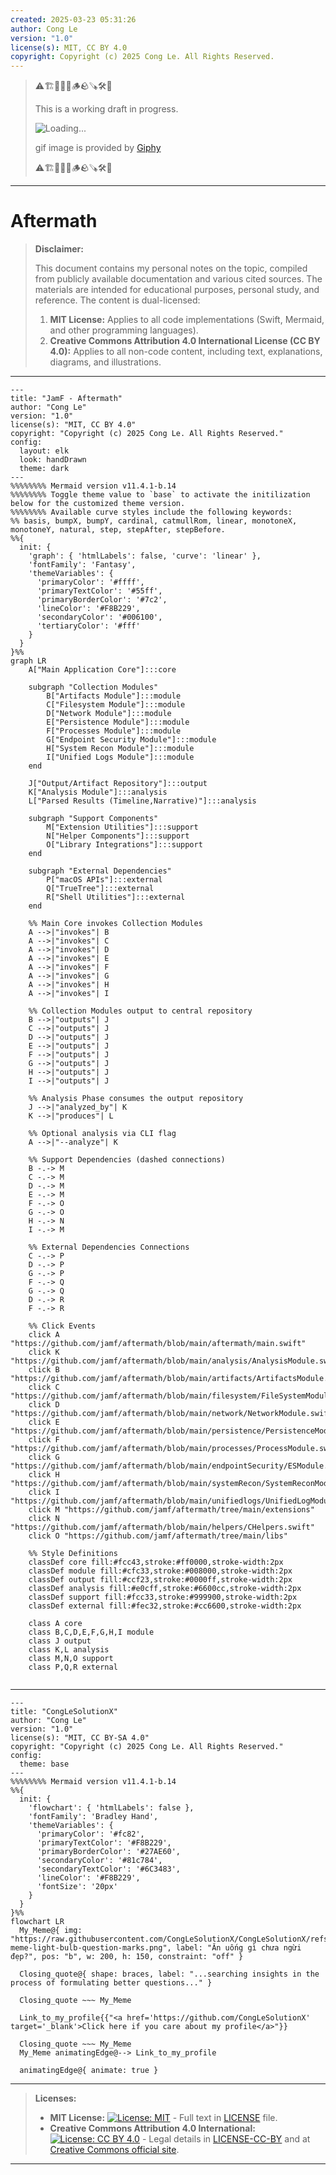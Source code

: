 ```yaml
---
created: 2025-03-23 05:31:26
author: Cong Le
version: "1.0"
license(s): MIT, CC BY 4.0
copyright: Copyright (c) 2025 Cong Le. All Rights Reserved.
---
```



> ⚠️🏗️🚧🦺🧱🪵🪨🪚🛠️👷
> 
> This is a working draft in progress.
> 
> ![Loading...](https://media4.giphy.com/media/v1.Y2lkPTc5MGI3NjExdDl3cXMwNWE1aXBzbXhsNndkcW9saTBjazFxeHVzeWk3cTBkd240MyZlcD12MV9pbnRlcm5hbF9naWZfYnlfaWQmY3Q9Zw/0U7bWQK9s75PjRKcHz/giphy.gif)
> 
> gif image is provided by [Giphy](https://giphy.com)
> 
> ⚠️🏗️🚧🦺🧱🪵🪨🪚🛠️👷

----



# Aftermath
> **Disclaimer:**
>
> This document contains my personal notes on the topic,
> compiled from publicly available documentation and various cited sources.
> The materials are intended for educational purposes, personal study, and reference.
> The content is dual-licensed:
> 1. **MIT License:** Applies to all code implementations (Swift, Mermaid, and other programming languages).
> 2. **Creative Commons Attribution 4.0 International License (CC BY 4.0):** Applies to all non-code content, including text, explanations, diagrams, and illustrations.
---



```mermaid
---
title: "JamF - Aftermath"
author: "Cong Le"
version: "1.0"
license(s): "MIT, CC BY 4.0"
copyright: "Copyright (c) 2025 Cong Le. All Rights Reserved."
config:
  layout: elk
  look: handDrawn
  theme: dark
---
%%%%%%%% Mermaid version v11.4.1-b.14
%%%%%%%% Toggle theme value to `base` to activate the initilization below for the customized theme version.
%%%%%%%% Available curve styles include the following keywords:
%% basis, bumpX, bumpY, cardinal, catmullRom, linear, monotoneX, monotoneY, natural, step, stepAfter, stepBefore.
%%{
  init: {
    'graph': { 'htmlLabels': false, 'curve': 'linear' },
    'fontFamily': 'Fantasy',
    'themeVariables': {
      'primaryColor': '#ffff',
      'primaryTextColor': '#55ff',
      'primaryBorderColor': '#7c2',
      'lineColor': '#F8B229',
      'secondaryColor': '#006100',
      'tertiaryColor': '#fff'
    }
  }
}%%
graph LR
    A["Main Application Core"]:::core

    subgraph "Collection Modules"
        B["Artifacts Module"]:::module
        C["Filesystem Module"]:::module
        D["Network Module"]:::module
        E["Persistence Module"]:::module
        F["Processes Module"]:::module
        G["Endpoint Security Module"]:::module
        H["System Recon Module"]:::module
        I["Unified Logs Module"]:::module
    end

    J["Output/Artifact Repository"]:::output
    K["Analysis Module"]:::analysis
    L["Parsed Results (Timeline,Narrative)"]:::analysis

    subgraph "Support Components"
        M["Extension Utilities"]:::support
        N["Helper Components"]:::support
        O["Library Integrations"]:::support
    end

    subgraph "External Dependencies"
        P["macOS APIs"]:::external
        Q["TrueTree"]:::external
        R["Shell Utilities"]:::external
    end

    %% Main Core invokes Collection Modules
    A -->|"invokes"| B
    A -->|"invokes"| C
    A -->|"invokes"| D
    A -->|"invokes"| E
    A -->|"invokes"| F
    A -->|"invokes"| G
    A -->|"invokes"| H
    A -->|"invokes"| I

    %% Collection Modules output to central repository
    B -->|"outputs"| J
    C -->|"outputs"| J
    D -->|"outputs"| J
    E -->|"outputs"| J
    F -->|"outputs"| J
    G -->|"outputs"| J
    H -->|"outputs"| J
    I -->|"outputs"| J

    %% Analysis Phase consumes the output repository
    J -->|"analyzed_by"| K
    K -->|"produces"| L

    %% Optional analysis via CLI flag
    A -->|"--analyze"| K

    %% Support Dependencies (dashed connections)
    B -.-> M
    C -.-> M
    D -.-> M
    E -.-> M
    F -.-> O
    G -.-> O
    H -.-> N
    I -.-> M

    %% External Dependencies Connections
    C -.-> P
    D -.-> P
    G -.-> P
    F -.-> Q
    G -.-> Q
    D -.-> R
    F -.-> R

    %% Click Events
    click A "https://github.com/jamf/aftermath/blob/main/aftermath/main.swift"
    click K "https://github.com/jamf/aftermath/blob/main/analysis/AnalysisModule.swift"
    click B "https://github.com/jamf/aftermath/blob/main/artifacts/ArtifactsModule.swift"
    click C "https://github.com/jamf/aftermath/blob/main/filesystem/FileSystemModule.swift"
    click D "https://github.com/jamf/aftermath/blob/main/network/NetworkModule.swift"
    click E "https://github.com/jamf/aftermath/blob/main/persistence/PersistenceModule.swift"
    click F "https://github.com/jamf/aftermath/blob/main/processes/ProcessModule.swift"
    click G "https://github.com/jamf/aftermath/blob/main/endpointSecurity/ESModule.swift"
    click H "https://github.com/jamf/aftermath/blob/main/systemRecon/SystemReconModule.swift"
    click I "https://github.com/jamf/aftermath/blob/main/unifiedlogs/UnifiedLogModule.swift"
    click M "https://github.com/jamf/aftermath/tree/main/extensions"
    click N "https://github.com/jamf/aftermath/blob/main/helpers/CHelpers.swift"
    click O "https://github.com/jamf/aftermath/tree/main/libs"

    %% Style Definitions
    classDef core fill:#fcc43,stroke:#ff0000,stroke-width:2px
    classDef module fill:#cfc33,stroke:#008000,stroke-width:2px
    classDef output fill:#ccf23,stroke:#0000ff,stroke-width:2px
    classDef analysis fill:#e0cff,stroke:#6600cc,stroke-width:2px
    classDef support fill:#fcc33,stroke:#999900,stroke-width:2px
    classDef external fill:#fec32,stroke:#cc6600,stroke-width:2px

    class A core
    class B,C,D,E,F,G,H,I module
    class J output
    class K,L analysis
    class M,N,O support
    class P,Q,R external
    
```



---

<!-- 
```mermaid
%% Current Mermaid version
info
```  -->


```mermaid
---
title: "CongLeSolutionX"
author: "Cong Le"
version: "1.0"
license(s): "MIT, CC BY-SA 4.0"
copyright: "Copyright (c) 2025 Cong Le. All Rights Reserved."
config:
  theme: base
---
%%%%%%%% Mermaid version v11.4.1-b.14
%%{
  init: {
    'flowchart': { 'htmlLabels': false },
    'fontFamily': 'Bradley Hand',
    'themeVariables': {
      'primaryColor': '#fc82',
      'primaryTextColor': '#F8B229',
      'primaryBorderColor': '#27AE60',
      'secondaryColor': '#81c784',
      'secondaryTextColor': '#6C3483',
      'lineColor': '#F8B229',
      'fontSize': '20px'
    }
  }
}%%
flowchart LR
  My_Meme@{ img: "https://raw.githubusercontent.com/CongLeSolutionX/CongLeSolutionX/refs/heads/main/assets/images/My-meme-light-bulb-question-marks.png", label: "Ăn uống gì chưa ngừi đẹp?", pos: "b", w: 200, h: 150, constraint: "off" }

  Closing_quote@{ shape: braces, label: "...searching insights in the process of formulating better questions..." }

  Closing_quote ~~~ My_Meme
    
  Link_to_my_profile{{"<a href='https://github.com/CongLeSolutionX' target='_blank'>Click here if you care about my profile</a>"}}

  Closing_quote ~~~ My_Meme
  My_Meme animatingEdge@--> Link_to_my_profile
  
  animatingEdge@{ animate: true }

```

---
> **Licenses:**
>
> - **MIT License:**  [![License: MIT](https://img.shields.io/badge/License-MIT-yellow.svg)](LICENSE) - Full text in [LICENSE](LICENSE) file.
> - **Creative Commons Attribution 4.0 International:** [![License: CC BY 4.0](https://licensebuttons.net/l/by/4.0/88x31.png)](LICENSE-CC-BY) - Legal details in [LICENSE-CC-BY](LICENSE-CC-BY) and at [Creative Commons official site](http://creativecommons.org/licenses/by/4.0/).
> 
---
